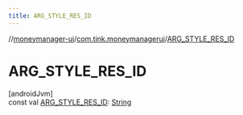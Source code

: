 ```yaml
---
title: ARG_STYLE_RES_ID
---
```

//[moneymanager-ui](../../index.html)/[com.tink.moneymanagerui](index.html)/[ARG_STYLE_RES_ID](-a-r-g_-s-t-y-l-e_-r-e-s_-i-d.html)



# ARG_STYLE_RES_ID



[androidJvm]\
const val [ARG_STYLE_RES_ID](-a-r-g_-s-t-y-l-e_-r-e-s_-i-d.html): [String](https://kotlinlang.org/api/latest/jvm/stdlib/kotlin/-string/index.html)




